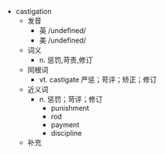 - castigation
  - 发音
    - 英 /undefined/
    - 美 /undefined/
  - 词义
    - n. 惩罚,苛责,修订
  - 同根词
    - vt. castigate 严惩；苛评；矫正；修订
  - 近义词
    - n. 惩罚；苛评；修订
      - punishment
      - rod
      - payment
      - discipline
  - 补充